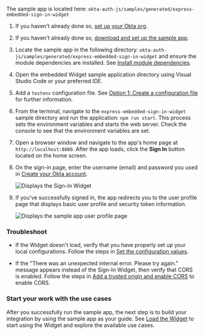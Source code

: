 The sample app is located here: `okta-auth-js/samples/generated/express-embedded-sign-in-widget`

1. If you haven't already done so, [set up your Okta org](/docs/guides/oie-embedded-common-org-setup/nodejs/main/#set-up-your-okta-org-for-a-password-factor-only-use-case).
1. If you haven't already done so, [download and set up the sample app](/docs/guides/oie-embedded-common-download-setup-app/nodejs/main/).
1. Locate the sample app in the following directory:
`okta-auth-js/samples/generated/express-embedded-sign-in-widget` and ensure the module dependencies are installed. See [Install module dependencies](/docs/guides/oie-embedded-common-download-setup-app/nodejs/main/#install-module-dependencies).
1. Open the embedded Widget sample application directory using Visual Studio Code or your preferred IDE.
1. Add a `testenv` configuration file. See [Option 1: Create a configuration file](/docs/guides/oie-embedded-common-download-setup-app/nodejs/main/#option-1-create-a-configuration-file) for further information.
1. From the terminal, navigate to the `express-embedded-sign-in-widget` sample directory and run the application: `npm run start`. This process sets the environment variables and starts the web server. Check the console to see that the environment variables are set.
1. Open a browser window and navigate to the app's home page at `http://localhost:8080`. After the app loads, click the **Sign In** button located on the home screen.
1. On the sign-in page, enter the username (email) and password you used in [Create your Okta account](/docs/guides/oie-embedded-common-org-setup/nodejs/main/#create-your-okta-account).

   <div class="half">

   ![Displays the Sign-In Widget](/img/oie-embedded-sdk/oie-embedded-widget-use-case-sign-in-screen.png)

   </div>

1. If you've successfully signed in, the app redirects you to the user profile page that displays basic user profile and security token information.

   <div class="three-quarter border">

   ![Displays the sample app user profile page](/img/oie-embedded-sdk/Embedded-SIW-profile-page-nodejs.png)

   </div>

### Troubleshoot

* If the Widget doesn't load, verify that you have properly set up your local configurations. Follow the steps in [Set the configuration values](/docs/guides/oie-embedded-common-download-setup-app/nodejs/main/#set-the-configuration-values).

* If the "There was an unexpected internal error. Please try again." message appears instead of the Sign-In Widget, then verify that CORS is enabled. Follow the steps in [Add a trusted origin and enable CORS](/docs/guides/oie-embedded-common-org-setup/nodejs/main/#add-a-trusted-origin-and-enable-cors) to enable CORS.

### Start your work with the use cases

After you successfully run the sample app, the next step is to build your integration by using the sample app as your guide. See [Load the Widget](/docs/guides/oie-embedded-widget-use-case-load/nodejs/main/) to start using the Widget and explore the available use cases.
